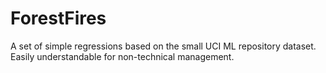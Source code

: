 # ForestFires
A set of simple regressions based on the small UCI ML repository dataset.  Easily understandable for non-technical management.
